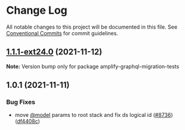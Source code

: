 # Change Log

All notable changes to this project will be documented in this file.
See [Conventional Commits](https://conventionalcommits.org) for commit guidelines.

## [1.1.1-ext24.0](https://github.com/aws-amplify/amplify-cli/compare/amplify-graphql-migration-tests@1.0.1...amplify-graphql-migration-tests@1.1.1-ext24.0) (2021-11-12)

**Note:** Version bump only for package amplify-graphql-migration-tests





## 1.0.1 (2021-11-11)


### Bug Fixes

* move [@model](https://github.com/model) params to root stack and fix ds logical id ([#8736](https://github.com/aws-amplify/amplify-cli/issues/8736)) ([df4408c](https://github.com/aws-amplify/amplify-cli/commit/df4408c4080949ddd638778df9ae20e763dd5824))
